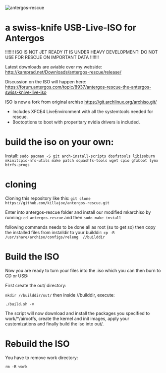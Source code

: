 ![antergos-rescue](http://antergos.kamprad.net/antergos-rescue/images/rescue-desktop.png)
# a swiss-knife USB-Live-ISO for Antergos
!!!!!!! ISO IS NOT JET READY IT IS UNDER HEAVY DEVELOPMENT: DO NOT USE FOR RESCUE ON IMPORTANT DATA !!!!!!! 

Latest downloads are aviable over my webside: http://kamprad.net/Downloads/antergos-rescue/release/

Discussion on the ISO will happen here: https://forum.antergos.com/topic/8937/antergos-rescue-the-antergos-swiss-knive-live-iso

ISO is now a fork from original archiso https://git.archlinux.org/archiso.git/ 

* Includes XFCE4 LiveEnvironment with all the systemtools needed for rescue.
* Bootoptions to boot with properitary nvidia drivers is included.

# build the iso on your own:

Install: 
`sudo pacman -S git arch-install-scripts dosfstools libisoburn mkinitcpio-nfs-utils make patch squashfs-tools wget cpio gfxboot lynx btrfs-progs`

# cloning

Cloning this repository like this: `git clone https://github.com/killajoe/antergos-rescue.git`

Enter into antergos-rescue folder and install our modified mkarchiso by running: `cd antergos-rescue` and then `sudo make install`

following commands needs to be done all as root (su to get so) then copy the installed files from installdir to your builddir: `cp -R /usr/share/archiso/configs/releng  //builddir`

# Build the ISO

Now you are ready to turn your files into the .iso which you can then burn to CD or USB:

First create the out/ directory:

`mkdir //builddir/out/` then inside //builddir, execute:

`./build.sh -v`

The script will now download and install the packages you specified to work/*/airootfs, create the kernel and init images, apply your customizations and finally build the iso into out/.

# Rebuild the ISO

You have to remove work directory:

`rm -R work`
